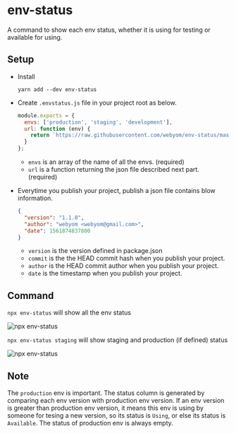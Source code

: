 # env-status
A command to show each env status, whether it is using for testing or available for using.

## Setup

- Install

  `yarn add --dev env-status`

- Create `.envstatus.js` file in your project root as below.

  ```javascript
  module.exports = {
    envs: ['production', 'staging', 'development'],
    url: function (env) {
      return `https://raw.githubusercontent.com/webyom/env-status/master/envs/${env}.json`;
    }
  };
  ```

  - `envs` is an array of the name of all the envs. (required)
  - `url` is a function returning the json file described next part. (required)

- Everytime you publish your project, publish a json file contains blow information.

  ```json
  {
    "version": "1.1.0",
    "author": "webyom <webyom@gmail.com>",
    "date": 1561874837800
  }
  ```

  - `version` is the version defined in package.json
  - `commit` is the the HEAD commit hash when you publish your project.
  - `author` is the HEAD commit author when you publish your project.
  - `date` is the timestamp when you publish your project.

## Command

`npx env-status` will show all the env status

![npx env-status](https://raw.githubusercontent.com/webyom/env-status/master/img/result-1.png)

`npx env-status staging` will show staging and production (if defined) status

![npx env-status](https://raw.githubusercontent.com/webyom/env-status/master/img/result-2.png)

## Note

The `production` env is important. The status column is generated by comparing each env version with production env version. If an env version is greater than production env version, it means this env is using by someone for tesing a new version, so its status is `Using`, or else its status is `Available`. The status of production env is always empty.
